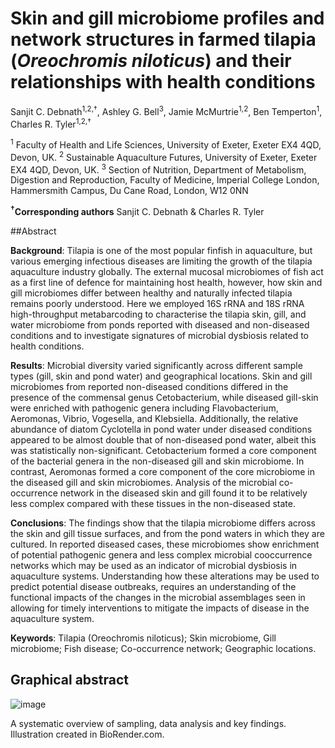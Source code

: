 # Skin and gill microbiome profiles and network structures in farmed tilapia (_Oreochromis niloticus_) and their relationships with health conditions

Sanjit C. Debnath<sup>1,2,†</sup>, Ashley G. Bell<sup>3</sup>, Jamie McMurtrie<sup>1,2</sup>, Ben Temperton<sup>1</sup>, Charles R. Tyler<sup>1,2,†</sup>

<sup>1</sup> Faculty of Health and Life Sciences, University of Exeter, Exeter EX4 4QD, Devon, UK. 
<sup>2</sup> Sustainable Aquaculture Futures, University of Exeter, Exeter EX4 4QD, Devon, UK. 
<sup>3</sup> Section of Nutrition, Department of Metabolism, Digestion and Reproduction, Faculty of Medicine, Imperial College London, Hammersmith Campus, Du Cane Road, London, W12 0NN

**<sup>†</sup>Corresponding authors**
Sanjit C. Debnath & Charles R. Tyler

##Abstract

**Background**: Tilapia is one of the most popular finfish in aquaculture, but various emerging infectious diseases are limiting the growth of the tilapia aquaculture industry globally. The external mucosal microbiomes of fish act as a first line of defence for maintaining host health, however, how skin and gill microbiomes differ between healthy and naturally infected tilapia remains poorly understood. Here we employed 16S rRNA and 18S rRNA high-throughput metabarcoding to characterise the tilapia skin, gill, and water microbiome from ponds reported with diseased and non-diseased conditions and to investigate signatures of microbial dysbiosis related to health conditions. 

**Results**: Microbial diversity varied significantly across different sample types (gill, skin and pond water) and geographical locations. Skin and gill microbiomes from reported non-diseased conditions differed in the presence of the commensal genus Cetobacterium, while diseased gill-skin were enriched with pathogenic genera including Flavobacterium, Aeromonas, Vibrio, Vogesella, and Klebsiella. Additionally, the relative abundance of diatom Cyclotella in pond water under diseased conditions appeared to be almost double that of non-diseased pond water, albeit this was statistically non-significant. Cetobacterium formed a core component of the bacterial genera in the non-diseased gill and skin microbiome. In contrast, Aeromonas formed a core component of the core microbiome in the diseased gill and skin microbiomes. Analysis of the microbial co-occurrence network in the diseased skin and gill found it to be relatively less complex compared with these tissues in the non-diseased state. 

**Conclusions**: The findings show that the tilapia microbiome differs across the skin and gill tissue surfaces, and from the pond waters in which they are cultured. In reported diseased cases, these microbiomes show enrichment of potential pathogenic genera and less complex microbial cooccurrence networks which may be used as an indicator of microbial dysbiosis in aquaculture systems. Understanding how these alterations may be used to predict potential disease outbreaks, requires an understanding of the functional impacts of the changes in the microbial assemblages seen in allowing for timely interventions to mitigate the impacts of disease in the aquaculture system. 

**Keywords**: Tilapia (Oreochromis niloticus); Skin microbiome, Gill microbiome; Fish disease; Co-occurrence network; Geographic locations.

## Graphical abstract
![image](https://github.com/user-attachments/assets/6cf2f375-9513-4d6e-b8b8-37bc8f0041b7)

A systematic overview of sampling, data analysis and key findings. Illustration created in BioRender.com. 
